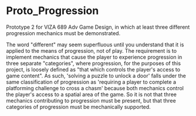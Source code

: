 # Proto_Progression
Prototype 2 for VIZA 689 Adv Game Design, in which at least three different progression mechanics must be demonstrated.

The word "different" may seem superfluous until you understand that it is applied to the means of progression, not of play. The requirement is to implement mechanics that cause the player to experience progression in three separate "categories", where progression, for the purposes of this project, is loosely defined as "that which controls the player's access to game content". As such, 'solving a puzzle to unlock a door' falls under the same classification of progression as 'requiring a player to complete a platforming challenge to cross a chasm' because both mechanics control the player's access to a spatial area of the game. So it is not that three mechanics contributing to progression must be present, but that three categories of progression must be mechanically supported.

